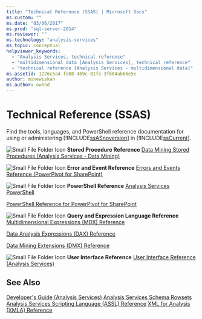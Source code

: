 ```yaml
---
title: "Technical Reference (SSAS) | Microsoft Docs"
ms.custom: ""
ms.date: "03/06/2017"
ms.prod: "sql-server-2014"
ms.reviewer: ""
ms.technology: "analysis-services"
ms.topic: conceptual
helpviewer_keywords: 
  - "Analysis Services, technical reference"
  - "multidimensional data [Analysis Services], technical reference"
  - "technical reference [Analysis Services - multidimensional data]"
ms.assetid: 1226c5a4-fd88-469c-81fe-3f664ab66e5e
author: minewiskan
ms.author: owend
---
```

# Technical Reference (SSAS)
  Find the tools, languages, and PowerShell reference documentation for using or administering [!INCLUDE[ssASnoversion](../../includes/ssasnoversion-md.md)] in [!INCLUDE[ssCurrent](../../includes/sscurrent-md.md)].

 ![Small File Folder Icon](../../integration-services/media/filefolder-small.gif "Small File Folder Icon") **Stored Procedure Reference**
 [Data Mining Stored Procedures &#40;Analysis Services - Data Mining&#41;](/sql/analysis-services/data-mining/data-mining-stored-procedures-analysis-services-data-mining)

 ![Small File Folder Icon](../../integration-services/media/filefolder-small.gif "Small File Folder Icon") **Error and Event Reference**
 [Errors and Events Reference &#40;PowerPivot for SharePoint&#41;](../power-pivot-sharepoint/errors-and-events-reference-power-pivot-for-sharepoint.md)

 ![Small File Folder Icon](../../integration-services/media/filefolder-small.gif "Small File Folder Icon") **PowerShell Reference**
 [Analysis Services PowerShell](../analysis-services-powershell.md)

 [PowerShell Reference for PowerPivot for SharePoint](/sql/analysis-services/powershell/powershell-reference-for-power-pivot-for-sharepoint)

 ![Small File Folder Icon](../../integration-services/media/filefolder-small.gif "Small File Folder Icon") **Query and Expression Language Reference**
 [Multidimensional Expressions &#40;MDX&#41; Reference](/sql/mdx/multidimensional-expressions-mdx-reference)

 [Data Analysis Expressions &#40;DAX&#41; Reference](/dax/data-analysis-expressions-dax-reference)

 [Data Mining Extensions &#40;DMX&#41; Reference](/sql/dmx/data-mining-extensions-dmx-reference)

 ![Small File Folder Icon](../../integration-services/media/filefolder-small.gif "Small File Folder Icon") **User Interface Reference**
 [User Interface Reference &#40;Analysis Services&#41;](../user-interface-reference-analysis-services.md)

## See Also
 [Developer's Guide &#40;Analysis Services&#41;](../analysis-services-developer-documentation.md) 
 [Analysis Services Schema Rowsets](https://docs.microsoft.com/analysis-services/instances/analysis-services-schema-rowsets) 
 [Analysis Services Scripting Language &#40;ASSL&#41; Reference](https://docs.microsoft.com/analysis-services/assl/analysis-services-scripting-language-assl-for-xmla) 
 [XML for Analysis  &#40;XMLA&#41; Reference](https://docs.microsoft.com/analysis-services/xmla/xml-for-analysis-xmla-reference)



